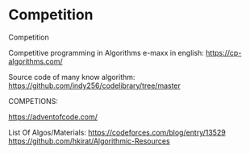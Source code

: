 # Competition
Competition

Competitive programming in Algorithms e-maxx in english:
https://cp-algorithms.com/

Source code of many know algorithm:
https://github.com/indy256/codelibrary/tree/master


COMPETIONS:

https://adventofcode.com/


List Of Algos/Materials: 
https://codeforces.com/blog/entry/13529
https://github.com/hkirat/Algorithmic-Resources
